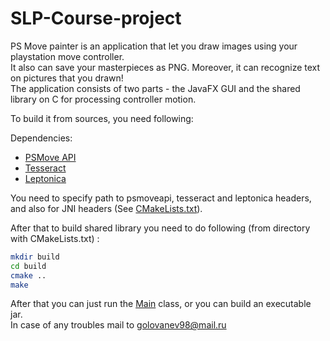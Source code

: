 # SLP-Course-project
PS Move painter is an application that let you draw images using your playstation move controller.  
It also can save your masterpieces as PNG. Moreover, it can recognize text on pictures that you drawn!  
The application consists of two parts - the JavaFX GUI and the shared library on C for processing controller motion.  
  
  To build it from sources, you need following:  
  
  Dependencies:  
  * [PSMove API](https://github.com/thp/psmoveapi "PSMove API")
  * [Tesseract](https://github.com/tesseract-ocr/tesseract "Tesseract")
  * [Leptonica](https://github.com/DanBloomberg/leptonica "Leptonica")  
  
  You need to specify path to psmoveapi, tesseract and leptonica headers, and also for JNI headers (See [CMakeLists.txt](https://github.com/YakYakKruak/SLP-Course-project/blob/master/CMakeLists.txt "CMakeLists")).  
  
After that to build shared library you need to do following (from directory with CMakeLists.txt) :  

```sh
mkdir build
cd build
cmake ..
make
```
After that you can just run the [Main](https://github.com/YakYakKruak/SLP-Course-project/blob/master/src/java/frontend/Main.java "Main") class, or you can build an executable jar.  
In case of any troubles mail to golovanev98@mail.ru
